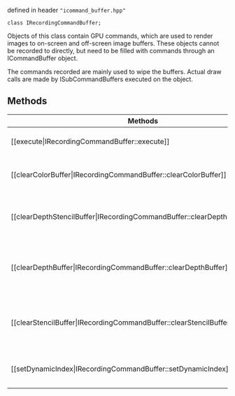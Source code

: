 defined in header `"icommand_buffer.hpp"`

`class IRecordingCommandBuffer;`

Objects of this class contain GPU commands, which are used to render images to on-screen and off-screen image buffers.
These objects cannot be recorded to directly, but need to be filled with commands through an ICommandBuffer object.

The commands recorded are mainly used to wipe the buffers. 
Actual draw calls are made by ISubCommandBuffers executed on the object.

## Methods
| Methods  | Description |
| ------------- | ------------- |
| [[execute\|IRecordingCommandBuffer::execute]] | Records the execution of ISubCommandBuffers |
| [[clearColorBuffer\|IRecordingCommandBuffer::clearColorBuffer]] | Records clearing of the color buffer bound to the current render target |
| [[clearDepthStencilBuffer\|IRecordingCommandBuffer::clearDepthStencilBuffer]] | Records the clearing of the combined depth and stencil buffer bound to the current render target.|
| [[clearDepthBuffer\|IRecordingCommandBuffer::clearDepthBuffer]] | Records the clearing of the depth buffer of the bound render target. This buffer must be a depth-only buffer. |
| [[clearStencilBuffer\|IRecordingCommandBuffer::clearStencilBuffer]] | Records the clearing of the stencil buffer of the bound render target. This buffer must be a stencil-only buffer. |
| [[setDynamicIndex\|IRecordingCommandBuffer::setDynamicIndex]] | Records the binding of which index in a IDynamicBuffer to use. |